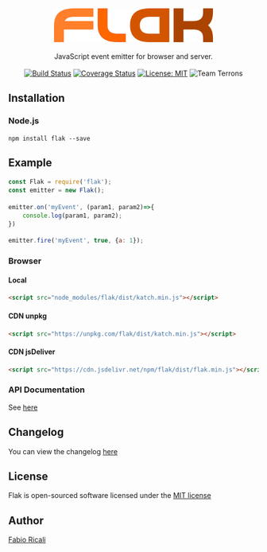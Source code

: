 <div align="center">
<br/><br/>
<img width="320" src="https://raw.githubusercontent.com/fabioricali/flak/master/extra/logo.png" title="flak"/>
<br/><br/>
JavaScript event emitter for browser and server.
<br/><br/>
<a href="https://travis-ci.org/fabioricali/flak" target="_blank"><img src="https://travis-ci.org/fabioricali/flak.svg?branch=master" title="Build Status"/></a>
<a href="https://coveralls.io/github/fabioricali/flak?branch=master" target="_blank"><img src="https://coveralls.io/repos/github/fabioricali/flak/badge.svg?branch=master" title="Coverage Status"/></a>
<a href="https://opensource.org/licenses/MIT" target="_blank"><img src="https://img.shields.io/badge/License-MIT-yellow.svg" title="License: MIT"/></a>
<img src="https://img.shields.io/badge/team-terrons-orange.svg" title="Team Terrons"/>
</div>

## Installation

### Node.js
```
npm install flak --save
```

## Example
```javascript
const Flak = require('flak');
const emitter = new Flak();

emitter.on('myEvent', (param1, param2)=>{
    console.log(param1, param2);
})

emitter.fire('myEvent', true, {a: 1});
```

### Browser

#### Local
```html
<script src="node_modules/flak/dist/katch.min.js"></script>
```

#### CDN unpkg
```html
<script src="https://unpkg.com/flak/dist/katch.min.js"></script>
```

#### CDN jsDeliver
```html
<script src="https://cdn.jsdelivr.net/npm/flak/dist/flak.min.js"></script>
```

### API Documentation
See <a href="api.md">here</a>

## Changelog
You can view the changelog <a target="_blank" href="https://github.com/fabioricali/flak/blob/master/CHANGELOG.md">here</a>

## License
Flak is open-sourced software licensed under the <a target="_blank" href="http://opensource.org/licenses/MIT">MIT license</a>

## Author
<a target="_blank" href="http://rica.li">Fabio Ricali</a>